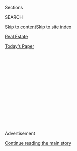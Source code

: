 <div id="app">

<div>

<div>

<div>

<div class="NYTAppHideMasthead css-1q2w90k e1suatyy0">

<div class="section css-ui9rw0 e1suatyy2">

<div class="css-eph4ug er09x8g0">

<div class="css-6n7j50">

</div>

<span class="css-1dv1kvn">Sections</span>

<div class="css-10488qs">

<span class="css-1dv1kvn">SEARCH</span>

</div>

[Skip to content](#site-content)[Skip to site index](#site-index)

</div>

<div id="masthead-section-label" class="css-1wr3we4 eaxe0e00">

[Real
Estate](https://www.nytimes.com/section/realestate)

</div>

<div class="css-10698na e1huz5gh0">

</div>

</div>

<div id="masthead-bar-one" class="section hasLinks css-15hmgas e1csuq9d3">

<div class="css-uqyvli e1csuq9d0">

</div>

<div class="css-1uqjmks e1csuq9d1">

</div>

<div class="css-9e9ivx">

[](https://myaccount.nytimes.com/auth/login?response_type=cookie&client_id=vi)

</div>

<div class="css-1bvtpon e1csuq9d2">

[Today’s
Paper](https://www.nytimes.com/section/todayspaper)

</div>

</div>

</div>

</div>

<div data-aria-hidden="false">

<div id="site-content" data-role="main">

<div>

<div class="css-1aor85t" style="opacity:0.000000001;z-index:-1;visibility:hidden">

<div class="css-1hqnpie">

<div class="css-epjblv">

<span class="css-17xtcya">[Real
Estate](/section/realestate)</span><span class="css-x15j1o">|</span><span class="css-fwqvlz">Hillsdale,
N.J.: The ‘Goldilocks’ of Pascack
Valley</span>

</div>

<div class="css-k008qs">

<div class="css-1iwv8en">

<span class="css-18z7m18"></span>

<div>

</div>

</div>

<span class="css-1n6z4y">https://nyti.ms/3hqmypE</span>

<div class="css-1705lsu">

<div class="css-4xjgmj">

<div class="css-4skfbu" data-role="toolbar" data-aria-label="Social Media Share buttons, Save button, and Comments Panel with current comment count" data-testid="share-tools">

  - 
  - 
  - 
  - 
    
    <div class="css-6n7j50">
    
    </div>

  - 
  - 

</div>

</div>

</div>

</div>

</div>

</div>

<div id="NYT_TOP_BANNER_REGION" class="css-13pd83m">

</div>

<div id="top-wrapper" class="css-1sy8kpn">

<div id="top-slug" class="css-l9onyx">

Advertisement

</div>

[Continue reading the main
story](#after-top)

<div class="ad top-wrapper" style="text-align:center;height:100%;display:block;min-height:250px">

<div id="top" class="place-ad" data-position="top" data-size-key="top">

</div>

</div>

<div id="after-top">

</div>

</div>

<div>

<div id="sponsor-wrapper" class="css-1hyfx7x">

<div id="sponsor-slug" class="css-19vbshk">

Supported by

</div>

[Continue reading the main
story](#after-sponsor)

<div id="sponsor" class="ad sponsor-wrapper" style="text-align:center;height:100%;display:block">

</div>

<div id="after-sponsor">

</div>

</div>

<div class="css-186x18t">

Living in

</div>

<div class="css-1vkm6nb ehdk2mb0">

# Hillsdale, N.J.: The ‘Goldilocks’ of Pascack Valley

</div>

The Bergen County borough strikes a balance between its immediate
neighbors: It’s not too busy or quiet, too big or small, too cheap or
expensive.

<div class="sizeLarge layoutHorizontal css-134dzg0 ejvbdkh1">

[](https://www.nytimes.com/slideshow/2020/07/22/realestate/living-in-hillsdale-nj.html)

<div class="css-5nx6oe">

## Living In ... Hillsdale, N.J.

<div class="css-1xhl2m">

10 Photos

View Slide Show
<span class="css-t4350i">›</span>

</div>

</div>

<div class="css-79elbk">

<div class="css-hyytny">

</div>

![](https://static01.nyt.com/images/2020/07/22/realestate/22LIVING-HILLSDALE-slide-5TQA/22LIVING-HILLSDALE-slide-5TQA-articleLarge.jpg?quality=75&auto=webp&disable=upscale)

</div>

<div class="css-17ai7jg e15qwgfe0">

<span class="css-16f3y1r e13ogyst0">Laura Moss for The New York
Times</span>

</div>

</div>

<div class="css-18e8msd">

<div class="css-vp77d3 epjyd6m0">

<div class="css-1baulvz">

By <span class="css-1baulvz last-byline" itemprop="name">Jay
Levin</span>

</div>

</div>

  - July 22,
    2020

  - 
    
    <div class="css-4xjgmj">
    
    <div class="css-d8bdto" data-role="toolbar" data-aria-label="Social Media Share buttons, Save button, and Comments Panel with current comment count" data-testid="share-tools">
    
      - 
      - 
      - 
      - 
        
        <div class="css-6n7j50">
        
        </div>
    
      - 
      - 
    
    </div>
    
    </div>

</div>

</div>

<div class="section meteredContent css-1r7ky0e" name="articleBody" itemprop="articleBody">

<div class="css-1fanzo5 StoryBodyCompanionColumn">

<div class="css-53u6y8">

With a baby starting to crawl and their Upper East Side rental feeling
cramped, Yelizaveta and Dan Friedman set their sights on Mr. Friedman’s
native Bergen County, N.J. After looking at homes in Ridgewood and Glen
Rock, they settled on a more northerly suburb, Hillsdale.

“The town checked a lot of boxes for us,” said Mr. Friedman, 39, an
architect in Manhattan. (Ms. Friedman, 38, works in information
technology for an arts organization.) “Good schools, more property for
your money, and lots of parks and green space.”

In 2017, the Friedmans paid $630,000 for a four-bedroom house on a third
of an acre in what real estate agents call the Tandy and Allen section.
Tandy and Allen were midcentury developers who created a subdivision of
200 ranch-style houses with such distinctive touches as a living space
above the garage and dual-sided fireplaces between the dining and living
rooms. The Friedmans’ ranch came with a stream bordering the backyard, a
magnet for
wildlife.

</div>

</div>

<div id="living-map" class="section interactive-content interactive-size-scoop css-1g95kp1" data-id="100000007249041">

<div class="css-17ih8de interactive-body" data-sourceid="100000007249041">

<div id="g-0726-rea-web-LIVINGhillsdale2-box" class="ai2html">

<div id="g-0726-rea-web-LIVINGhillsdale2-2_3_x_2_6" class="g-artboard" style="max-width: 335px;max-height: 375px" data-aspect-ratio="0.893" data-min-width="0">

<div style="padding: 0 0 111.9403% 0;">

</div>

![](data:image/gif;base64,R0lGODlhCgAKAIAAAB8fHwAAACH5BAEAAAAALAAAAAAKAAoAAAIIhI+py+0PYysAOw==)

<div id="g-ai0-1" class="g-LABELS g-aiAbs g-aiPointText" style="top:7.7789%;margin-top:-5.2px;left:12.9964%;margin-left:-34px;width:68px;">

1/2
mile

</div>

<div id="g-ai0-2" class="g-LABELS g-aiAbs g-aiPointText" style="top:8.3075%;margin-top:-5.2px;left:71.0338%;width:77px;">

N.J.
TRANSIT

</div>

<div id="g-ai0-3" class="g-LABELS g-aiAbs g-aiPointText" style="top:13.3742%;margin-top:-5.2px;left:21.862%;width:116px;">

GARDEN STATE
PKWY.

</div>

<div id="g-ai0-4" class="g-LABELS g-aiAbs g-aiPointText" style="top:21.668%;margin-top:-9.3px;left:62.9549%;margin-left:-79.5px;width:159px;">

BERGEN
COUNTY

</div>

<div id="g-ai0-5" class="g-LABELS g-aiAbs g-aiPointText" style="top:29.1458%;margin-top:-20.3px;left:22.3133%;margin-left:-50px;width:100px;">

Woodcliff

Lake

</div>

<div id="g-ai0-6" class="g-LABELS g-aiAbs g-aiPointText" style="top:43.774%;margin-top:-10.2px;left:74.8964%;width:75px;">

Hillsdale

</div>

<div id="g-ai0-7" class="g-LABELS g-aiAbs g-aiPointText" style="top:50.9877%;margin-top:-6.2px;left:53.6665%;width:104px;">

Pascack
Brook

</div>

<div id="g-ai0-8" class="g-LABELS g-aiAbs g-aiPointText" style="top:51.1274%;margin-top:-6.7px;left:17.1043%;width:108px;">

Demarest
Farms

</div>

<div id="g-ai0-9" class="g-LABELS g-aiAbs g-aiPointText" style="top:56.3075%;margin-top:-5.2px;left:23.5592%;width:55px;">

ELL
RD.

</div>

<div id="g-ai0-10" class="g-LABELS g-aiAbs g-aiPointText" style="top:56.3075%;margin-top:-5.2px;left:65.7307%;width:71px;">

BROADWAY

</div>

<div id="g-ai0-11" class="g-LABELS g-aiAbs g-aiPointText" style="transform: matrix(0.9921,-0.1255,0.1255,0.9921,0,0);transform-origin: 50% 59.702482471101%;-webkit-transform: matrix(0.9921,-0.1255,0.1255,0.9921,0,0);-webkit-transform-origin: 50% 59.702482471101%;-ms-transform: matrix(0.9921,-0.1255,0.1255,0.9921,0,0);-ms-transform-origin: 50% 59.702482471101%;top:61.1076%;margin-top:-5.2px;left:74.8512%;margin-left:-45px;width:90px;">

HILLSDALE
AVE.

</div>

<div id="g-ai0-12" class="g-LABELS g-aiAbs g-aiPointText" style="top:62.9891%;margin-top:-7.2px;right:40.615%;width:100px;">

Hillsdale
station

</div>

<div id="g-ai0-13" class="g-LABELS g-aiAbs g-aiPointText" style="top:74.8658%;margin-top:-7.7px;left:28.5883%;margin-left:-24px;width:48px;">

N.Y.

</div>

<div id="g-ai0-14" class="g-LABELS g-aiAbs g-aiPointText" style="top:76.1992%;margin-top:-7.7px;left:5.9749%;margin-left:-21.5px;width:43px;">

PA.

</div>

<div id="g-ai0-15" class="g-LABELS g-aiAbs g-aiPointText" style="top:79.0125%;margin-top:-10.3px;left:56.1904%;margin-left:-53px;width:106px;">

Westwood

</div>

<div id="g-ai0-16" class="g-LABELS g-aiAbs g-aiPointText" style="top:80.3194%;margin-top:-7.2px;right:73.8703%;width:70px;">

Hillsdale

</div>

<div id="g-ai0-17" class="g-LABELS g-aiAbs g-aiPointText" style="top:85.3786%;margin-top:-6.2px;right:76.2986%;width:60px;">

BERGEN

</div>

<div id="g-ai0-18" class="g-LABELS g-aiAbs g-aiPointText" style="top:89.5224%;margin-top:-16.7px;left:29.3882%;width:43px;">

New

York

City

</div>

<div id="g-ai0-19" class="g-LABELS g-aiAbs g-aiPointText" style="top:88.6347%;margin-top:-10.4px;left:68.9143%;margin-left:-80px;width:160px;">

New
JERSEY

</div>

<div id="g-ai0-20" class="g-LABELS g-aiAbs g-aiPointText" style="top:92.1992%;margin-top:-7.7px;left:16.5667%;margin-left:-23.5px;width:47px;">

N.J.

</div>

<div id="g-ai0-21" class="g-Layers g-aiAbs" style="top:96.2667%;right:72.2926%;width:0%;">

</div>

</div>

</div>

</div>

By The New York Times

</div>

<div class="css-1fanzo5 StoryBodyCompanionColumn">

<div class="css-53u6y8">

Now the parents of two, the couple have settled in and Mr. Friedman
recently joined the municipal planning board. Their experience during
the pandemic has validated their decision to move to Hillsdale.

</div>

</div>

<div class="css-1fanzo5 StoryBodyCompanionColumn">

<div class="css-53u6y8">

“Especially working from home now, we’re taking a lot of walks in the
area,” Mr. Friedman said. “This really is a welcoming place, with a lot
of friendly people — and a lot of young people coming in.”

Many New Jersey residents know the borough of 10,500 for Demarest Farms,
which has apple and pumpkin picking in the autumn and, during this
summer of quarantine, drive-in movies in its parking lot. Another
Hillsdale attraction is Dolores Santucci, 93, who sells hot dogs and
sausages from a sidewalk pushcart in front of her son’s time-warp Karl
Ehmer pork store, an anchor of the compact downtown. After taking
several weeks off, the Hot Dog Lady, as the Record newspaper calls her,
donned a face shield and was back slinging wieners.

</div>

</div>

<div class="css-79elbk" data-testid="photoviewer-wrapper">

<div class="css-z3e15g" data-testid="photoviewer-wrapper-hidden">

</div>

<div class="css-1a48zt4 ehw59r15" data-testid="photoviewer-children">

![<span class="css-16f3y1r e13ogyst0" data-aria-hidden="true">Downtown
Hilldale’s architecture, including the building that houses the
Cornerstone restaurant, dates to the early 20th
century.</span><span class="css-cnj6d5 e1z0qqy90" itemprop="copyrightHolder"><span class="css-1ly73wi e1tej78p0">Credit...</span><span>Laura
Moss for The New York
Times</span></span>](https://static01.nyt.com/images/2020/07/26/realestate/22LIVING-HILLSDALE-slide-KXWV/22LIVING-HILLSDALE-slide-KXWV-articleLarge.jpg?quality=75&auto=webp&disable=upscale)

</div>

</div>

<div class="css-1fanzo5 StoryBodyCompanionColumn">

<div class="css-53u6y8">

Nichol DeGruccio, a sales associate with Coldwell Banker Residential
Brokerage in Hillsdale, said the borough, which has rail and bus
service, is seeing a surge of interest from pandemic-weary New Yorkers.
“Inventory remains low, because sellers have been sitting on the
sidelines waiting for things to quote-unquote get back to normal,” she
said, adding that she has seen bidding wars.

</div>

</div>

<div class="css-1fanzo5 StoryBodyCompanionColumn">

<div class="css-53u6y8">

Ms. DeGruccio calls Hillsdale the “Goldilocks” of Bergen County’s
Pascack Valley: “not too big, not too small, not too expensive, not too
cheap, not too busy, not too boring.”

Comparing Hillsdale with two of its immediate neighbors bears out that
description. Westwood, whose heavily trafficked downtown is within
walking distance for some Hillsdale residents, is the valley’s retail
hub; bucolic, upscale Woodcliff Lake lacks a central business district
and even a library. Hillsdale, three miles square, occupies the middle
ground.

That appealed to Seth D. Griep, a 42-year-old lawyer, and his husband,
Thomas Vetter, 30, who works for a fence company. Previously high-rise
dwellers in the county seat, Hackensack, where Mr. Griep’s job is based,
the couple bought a four-bedroom, nearly century-old expanded Cape Cod
on a quarter-acre in 2018, paying $415,000. Mr. Griep jokingly calls it
“the Hillsdale lodge,” because of the neighborhood’s
off-the-beaten-track ambience and quiet streets, ideal for jogging and
biking.

“But one of the reasons we moved here,” he said, was the proximity to
the “town center of Westwood and their fantastic selection of
restaurants.”

</div>

</div>

<div class="css-79elbk" data-testid="photoviewer-wrapper">

<div class="css-z3e15g" data-testid="photoviewer-wrapper-hidden">

</div>

<div class="css-1a48zt4 ehw59r15" data-testid="photoviewer-children">

<div class="css-1xdhyk6 erfvjey0">

<span class="css-1ly73wi e1tej78p0">Image</span>

<div class="css-zjzyr8">

<div data-testid="lazyimage-container" style="height:268.0888888888889px">

</div>

</div>

</div>

<span class="css-16f3y1r e13ogyst0" data-aria-hidden="true">59 DWIGHT
AVENUE | A four-bedroom, three-and-a-half-bathroom house, built in 1956
on 0.23 acres, listed for $744,000.
201-930-8820</span><span class="css-cnj6d5 e1z0qqy90" itemprop="copyrightHolder"><span class="css-1ly73wi e1tej78p0">Credit...</span><span>Laura
Moss for The New York Times</span></span>

</div>

</div>

<div class="css-1fanzo5 StoryBodyCompanionColumn">

<div class="css-53u6y8">

## What You’ll Find

Twenty-five miles from Times Square and convenient to the Garden State
Parkway, which cuts through its western end, Hillsdale is primarily a
community of well-kept single-family homes on spacious lots. Colonials,
ranches and split-levels are in abundance, and there is a smattering of
condos. Neighborhoods are verdant and most lack sidewalks, lending a
countrified air.

Broadway and Hillsdale Avenue intersect at the borough center, which
features the 1869 train station, a manicured veterans’ memorial and a
mom-and-pop retail cluster of the basic variety: deli, bagels, hardware,
salons and such.

</div>

</div>

<div class="css-1fanzo5 StoryBodyCompanionColumn">

<div class="css-53u6y8">

“From what I gather talking to real estate agents, people come to
Hillsdale because they like the schools and the small-town feel,” said
John Ruocco, the mayor. But that small-town vibe, he added, “is a
double-edged sword, because our downtown is quaint, but old. Some
millennials might think, ‘Gee, can’t you change the facades of the
buildings?’”

For now, the local government is tending to the industrial zone between
Pascack Brook and the railroad tracks, a few blocks from downtown. Last
year, 11 acres were declared in need of redevelopment. Mixed-use is
envisioned, with some apartments satisfying the borough’s state-mandated
affordable-housing requirements, Mr. Ruocco
said.

</div>

</div>

<div class="css-79elbk" data-testid="photoviewer-wrapper">

<div class="css-z3e15g" data-testid="photoviewer-wrapper-hidden">

</div>

<div class="css-1a48zt4 ehw59r15" data-testid="photoviewer-children">

<div class="css-1xdhyk6 erfvjey0">

<span class="css-1ly73wi e1tej78p0">Image</span>

<div class="css-zjzyr8">

<div data-testid="lazyimage-container" style="height:257.77777777777777px">

</div>

</div>

</div>

<span class="css-16f3y1r e13ogyst0" data-aria-hidden="true">300 WIERIMUS
ROAD | A five-bedroom, three-bathroom house, built in 1907 on 1.1 acres,
listed for $669,000.
201-930-8820</span><span class="css-cnj6d5 e1z0qqy90" itemprop="copyrightHolder"><span class="css-1ly73wi e1tej78p0">Credit...</span><span>Laura
Moss for The New York Times</span></span>

</div>

</div>

<div class="css-1fanzo5 StoryBodyCompanionColumn">

<div class="css-53u6y8">

## What You’ll Pay

From July 1, 2019, to June 30, 2020, the median sale price of a
single-family house in Hillsdale was $514,500, based on 96 transactions,
according to the [New Jersey Multiple Listing
Service](http://www.njmls.com/). During the same period a year earlier,
107 single-family houses sold at a median price of $477,000.

On July 15, the listing service’s website showed 30 single-family houses
available, priced from $375,000 to $929,000. At the low end, a
three-bedroom, two-bathroom, 1940s Cape Cod on Hopkins Street was listed
for $464,000, with annual property taxes of $10,725. At the high end,
sitting on a half-acre on Royal Park Terrace — in a neighborhood west of
the Garden State Parkway that has some of the borough’s largest
properties — was an updated four-bedroom, three-and-a-half-bathroom
split-level listed for $899,000, with taxes of
$17,295.

</div>

</div>

<div class="css-79elbk" data-testid="photoviewer-wrapper">

<div class="css-z3e15g" data-testid="photoviewer-wrapper-hidden">

</div>

<div class="css-1a48zt4 ehw59r15" data-testid="photoviewer-children">

<div class="css-1xdhyk6 erfvjey0">

<span class="css-1ly73wi e1tej78p0">Image</span>

<div class="css-zjzyr8">

<div data-testid="lazyimage-container" style="height:262.2888888888889px">

</div>

</div>

</div>

<span class="css-16f3y1r e13ogyst0" data-aria-hidden="true">352 PIERMONT
AVENUE | A five-bedroom, three-bathroom house, built in 1960 on 0.22
acres, listed for $575,000.
201-930-8820</span><span class="css-cnj6d5 e1z0qqy90" itemprop="copyrightHolder"><span class="css-1ly73wi e1tej78p0">Credit...</span><span>Laura
Moss for The New York Times</span></span>

</div>

</div>

<div class="css-1fanzo5 StoryBodyCompanionColumn">

<div class="css-53u6y8">

## The Vibe

Annual events like a children’s fishing derby — canceled this year
because of the pandemic — fall festival, Halloween parade and apple
gathering at the Demarest Farms orchard make Hillsdale decidedly
family-friendly. Upstairs at the train station, hobbyists exhibit model
railroads. Summertime finds many children at the borough’s swim club
(although this year the complex remains closed).

</div>

</div>

<div class="css-1fanzo5 StoryBodyCompanionColumn">

<div class="css-53u6y8">

The borough’s dining scene, not as large as Westwood’s or Ridgewood’s,
skews Italian: Osso Buco, Domani and Della Cucina all have alfresco
seating. There is also Matsu, a Japanese bistro; Rockin’ Roots, a
plant-based cafe and juice bar; and the Cornerstone, a casual spot with
a bar menu.

## The Schools

The Hillsdale public school district has two elementary schools and a
middle school for grades five through eight. The district’s racial and
ethnic composition is approximately three-quarters white, 14 percent
Hispanic, 8 percent Asian and 1 percent Black.

Students advance to Pascack Valley High School on Piermont Avenue, which
enrolls about 1,200 and also serves neighboring River Vale. Average SAT
scores in 2018-19 were 570 in reading and writing and 578 in math,
compared with 539 and 541 statewide. The class of 2019 had a
near-perfect graduation rate, and 90.4 percent enrolled in postsecondary
education.

In a much-debated move prompted by this spring’s civil rights
demonstrations, the high school district’s Board of Education dropped
“Indians” as the nickname and mascot of Pascack Valley High School and
“Cowboys” as the nickname and mascot of its other high school, Pascack
Hills.

</div>

</div>

<div class="css-79elbk" data-testid="photoviewer-wrapper">

<div class="css-z3e15g" data-testid="photoviewer-wrapper-hidden">

</div>

<div class="css-1a48zt4 ehw59r15" data-testid="photoviewer-children">

<div class="css-1xdhyk6 erfvjey0">

<span class="css-1ly73wi e1tej78p0">Image</span>

<div class="css-zjzyr8">

<div data-testid="lazyimage-container" style="height:257.77777777777777px">

</div>

</div>

</div>

<span class="css-16f3y1r e13ogyst0" data-aria-hidden="true">Magnolia
Avenue, near downtown, has some of the borough’s older
homes.</span><span class="css-cnj6d5 e1z0qqy90" itemprop="copyrightHolder"><span class="css-1ly73wi e1tej78p0">Credit...</span><span>Laura
Moss for The New York Times</span></span>

</div>

</div>

<div class="css-1fanzo5 StoryBodyCompanionColumn">

<div class="css-53u6y8">

## The Commute

The train ride to Pennsylvania Station in Manhattan takes 60 to 70
minutes on New Jersey Transit’s Pascack Valley Line, including the
transfer at Secaucus; the fare is $9.75 one way or $298 monthly. An
annual permit for the commuter parking lot costs $170.

The private Rockland Coaches bus company has two Hillsdale routes.
Getting to the Port Authority terminal takes about an hour; fares are
$8.85 or $9.45 one way ($145.95 or $156.65 for 20 trips). Some Hillsdale
commuters take New Jersey Transit’s No. 165T bus from Westwood; the fare
is $7 one way, $199 monthly.

</div>

</div>

<div class="css-1fanzo5 StoryBodyCompanionColumn">

<div class="css-53u6y8">

## The History

The sandstone farmhouse built in 1767 by Garret Durie, a blacksmith —
still standing, on Ell Road — was plundered by Continental and British
troops during the Revolutionary War.

In the mid-1800s, the borough’s citizenry appropriated the
pastoral-sounding moniker Hillsdale from the name of the local
schoolhouse. Originally part of Washington Township, Hillsdale became a
township in 1898 and was reincorporated as a borough in 1923.

For weekly email updates on residential real estate news, [sign up
here](http://www.nytimes.com/newsletters/realestate/). Follow us on
Twitter: [@nytrealestate](https://twitter.com/nytrealestate).

</div>

</div>

</div>

<div>

</div>

<div>

</div>

<div>

</div>

<div>

<div id="bottom-wrapper" class="css-1ede5it">

<div id="bottom-slug" class="css-l9onyx">

Advertisement

</div>

[Continue reading the main
story](#after-bottom)

<div id="bottom" class="ad bottom-wrapper" style="text-align:center;height:100%;display:block;min-height:90px">

</div>

<div id="after-bottom">

</div>

</div>

</div>

</div>

</div>

## Site Index

<div>

</div>

## Site Information Navigation

  - [© <span>2020</span> <span>The New York Times
    Company</span>](https://help.nytimes.com/hc/en-us/articles/115014792127-Copyright-notice)

<!-- end list -->

  - [NYTCo](https://www.nytco.com/)
  - [Contact
    Us](https://help.nytimes.com/hc/en-us/articles/115015385887-Contact-Us)
  - [Work with us](https://www.nytco.com/careers/)
  - [Advertise](https://nytmediakit.com/)
  - [T Brand Studio](http://www.tbrandstudio.com/)
  - [Your Ad
    Choices](https://www.nytimes.com/privacy/cookie-policy#how-do-i-manage-trackers)
  - [Privacy](https://www.nytimes.com/privacy)
  - [Terms of
    Service](https://help.nytimes.com/hc/en-us/articles/115014893428-Terms-of-service)
  - [Terms of
    Sale](https://help.nytimes.com/hc/en-us/articles/115014893968-Terms-of-sale)
  - [Site
    Map](https://spiderbites.nytimes.com)
  - [Help](https://help.nytimes.com/hc/en-us)
  - [Subscriptions](https://www.nytimes.com/subscription?campaignId=37WXW)

</div>

</div>

</div>

</div>
